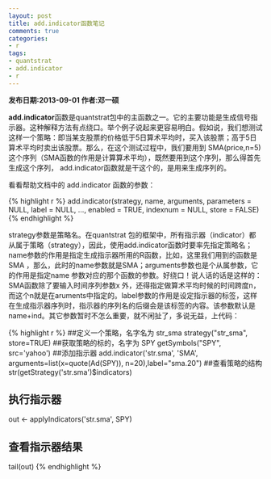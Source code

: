 ```yaml
---
layout: post
title: add.indicator函数笔记
comments: true
categories:
- r
tags:
- quantstrat
- add.indicator
- r
---
```


<strong>发布日期:2013-09-01 作者:邓一硕</strong>

<b>add.indicator</b>函数是quantstrat包中的主函数之一。它的主要功能是生成信号指示器。这种解释方法有点绕口。举个例子说起来更容易明白。假如说，我们想测试这样一个策略：即当某支股票的价格低于5日算术平均时，买入该股票；高于5日算术平均时卖出该股票。那么，在这个测试过程中，我们要用到 SMA(price,n=5) 这个序列（SMA函数的作用是计算算术平均），既然要用到这个序列，那么得首先生成这个序列， add.indicator函数就是干这个的，是用来生成序列的。

看看帮助文档中的 add.indicator 函数的参数：

{% highlight r %}
add.indicator(strategy, name, arguments,
    parameters = NULL, label = NULL, ..., enabled = TRUE,
    indexnum = NULL, store = FALSE)
{% endhighlight %}

strategy参数是策略名。在quantstrat 包的框架中，所有指示器（indicator）都从属于策略（strategy），因此，使用add.indicator函数时要率先指定策略名；name参数的作用是指定生成指示器所用的R函数，比如，这里我们用到的函数是SMA ，那么，此时的name参数就是SMA；arguments参数也是个从属参数，它的作用是指定name 参数对应的那个函数的参数。好绕口！说人话的话是这样的：SMA函数除了要输入时间序列参数x 外，还得指定做算术平均时候的时间跨度n，而这个n就是在aruments中指定的。label参数的作用是设定指示器的标签，这样在生成指示器序列时，指示器的序列名的后缀会是该标签的内容。该参数默认是 name+ind。其它参数暂时不怎么重要，就不闲扯了，多说无益，上代码：

{% highlight r %}
##定义一个策略，名字名为 str_sma 
strategy("str_sma", store=TRUE)
##获取策略的标的，名字为 SPY
getSymbols("SPY", src='yahoo')
##添加指示器
add.indicator('str.sma', 'SMA', arguments=list(x=quote(Ad(SPY)), n=20),label="sma.20")
##查看策略的结构
str(getStrategy('str.sma')$indicators)
## 执行指示器
out <- applyIndicators('str.sma', SPY)
## 查看指示器结果
tail(out)
{% endhighlight %}
